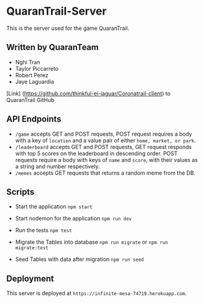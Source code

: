 # QuaranTrail-Server
This is the server used for the game QuaranTrail.

## Written by QuaranTeam
+ Nghi Tran
+ Taylor Piccarreto
+ Robert Perez
+ Jaye Laguardia

[Link] (https://github.com/thinkful-ei-jaguar/Coronatrail-client) to QuaranTrail GitHub

## API Endpoints


+ `/game` accepts GET and POST requests, POST request requires a body with a key of `location` and a value pair of either `home, market, or park`.
+ `/leaderboard` accepts GET and POST requests, GET request responds with top 5 scores on the leaderboard in descending order. POST requests require a body with keys of `name` and `score`, with their values as a string and number respectively. 
+ `/memes` accepts GET requests that returns a random meme from the DB.

## Scripts
+ Start the application `npm start`

+ Start nodemon for the application `npm run dev`

+ Run the tests `npm test`

+ Migrate the Tables into database ` npm run migrate ` or ` npm run migrate:test `

+ Seed Tables with data after migration `npm run seed`

## Deployment
This server is deployed at `https://infinite-mesa-74719.herokuapp.com`.